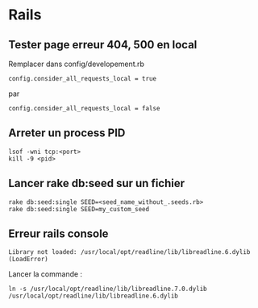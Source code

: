 Rails
==

Tester page erreur 404, 500 en local
-

Remplacer dans config/developement.rb

  `config.consider_all_requests_local = true`
  
  par
  
  `config.consider_all_requests_local = false`

Arreter un process PID
-

    lsof -wni tcp:<port>
    kill -9 <pid>

Lancer rake db:seed sur un fichier
-

    rake db:seed:single SEED=<seed_name_without_.seeds.rb>
    rake db:seed:single SEED=my_custom_seed

Erreur rails console
-

    Library not loaded: /usr/local/opt/readline/lib/libreadline.6.dylib (LoadError)
    
Lancer la commande :

    ln -s /usr/local/opt/readline/lib/libreadline.7.0.dylib /usr/local/opt/readline/lib/libreadline.6.dylib
  
